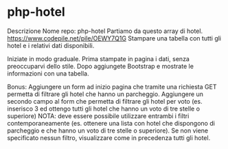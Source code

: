 # php-hotel

Descrizione
Nome repo: php-hotel
Partiamo da questo array di hotel. https://www.codepile.net/pile/OEWY7Q1G
Stampare una tabella con tutti gli hotel e i relativi dati disponibili.

Iniziate in modo graduale.
Prima stampate in pagina i dati, senza preoccuparvi dello stile.
Dopo aggiungete Bootstrap e mostrate le informazioni con una tabella.

Bonus:
Aggiungere un form ad inizio pagina che tramite una richiesta GET permetta di filtrare gli hotel che hanno un parcheggio.
Aggiungere un secondo campo al form che permetta di filtrare gli hotel per voto (es. inserisco 3 ed ottengo tutti gli hotel che hanno un voto di tre stelle o superiore)
NOTA:
deve essere possibile utilizzare entrambi i filtri contemporaneamente (es. ottenere una lista con hotel che dispongono di parcheggio e che hanno un voto di tre stelle o superiore).
Se non viene specificato nessun filtro, visualizzare come in precedenza tutti gli hotel.
